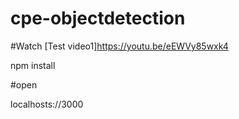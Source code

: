 # cpe-objectdetection

#Watch
[Test video1]https://youtu.be/eEWVy85wxk4

npm install

#open 

localhosts://3000
